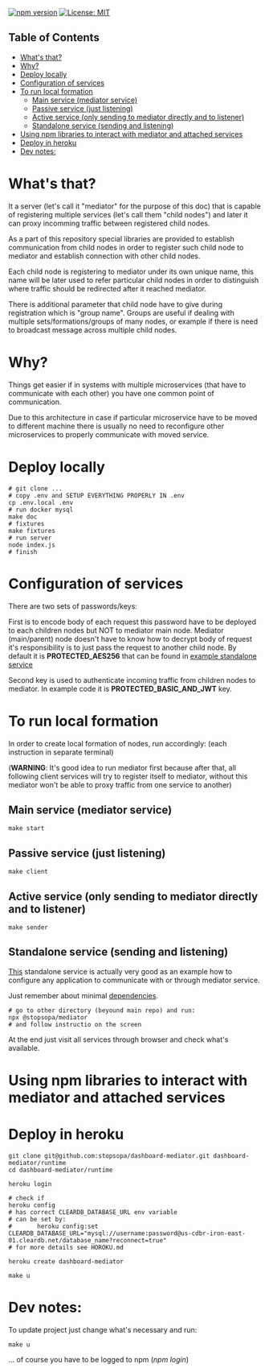 [![npm version](https://badge.fury.io/js/%40stopsopa%2Fmediator.svg)](https://www.npmjs.com/package/@stopsopa/mediator)
[![License: MIT](https://img.shields.io/badge/License-MIT-yellow.svg)](https://github.com/stopsopa/dashboard-mediator/blob/master/LICENSE)


## Table of Contents

<!-- toc -->

- [What's that?](#whats-that)
- [Why?](#why)
- [Deploy locally](#deploy-locally)
- [Configuration of services](#configuration-of-services)
- [To run local formation](#to-run-local-formation)
  * [Main service (mediator service)](#main-service-mediator-service)
  * [Passive service (just listening)](#passive-service-just-listening)
  * [Active service (only sending to mediator directly and to listener)](#active-service-only-sending-to-mediator-directly-and-to-listener)
  * [Standalone service (sending and listening)](#standalone-service-sending-and-listening)
- [Using npm libraries to interact with mediator and attached services](#using-npm-libraries-to-interact-with-mediator-and-attached-services)
- [Deploy in heroku](#deploy-in-heroku)
- [Dev notes:](#dev-notes)

<!-- tocstop -->

# What's that?

It a server (let's call it "mediator" for the purpose of this doc) that is capable of registering multiple services (let's call them "child nodes") and later it can proxy incomming traffic between registered child nodes.  

As a part of this repository special libraries are provided to establish communication from child nodes in order to register such child node to mediator and establish connection with other child nodes. 

Each child node is registering to mediator under its own unique name, this name will be later used to refer particular child nodes in order to distinguish where traffic should be redirected after it reached mediator.

There is additional parameter that child node have to give during registration which is "group name". Groups are useful if dealing with multiple sets/formations/groups of many nodes, or example if there is need to broadcast message across multiple child nodes.

# Why?

Things get easier if in systems with multiple microservices (that have to communicate with each other) you have one common point of communication.   

Due to this architecture in case if particular microservice have to be moved to different machine there is usually no need to reconfigure other microservices to properly communicate with moved service.
    
# Deploy locally

    # git clone ...
    # copy .env and SETUP EVERYTHING PROPERLY IN .env
    cp .env.local .env
    # run docker mysql
    make doc       
    # fixtures
    make fixtures
    # run server
    node index.js
    # finish
    
# Configuration of services

There are two sets of passwords/keys: 

First is to encode body of each request this password have to be deployed to each children nodes but NOT to mediator main node. Mediator (main/parent) node doesn't have to know how to decrypt body of request it's responsibility is to just pass the request to another child node. By default it is **PROTECTED_AES256** that can be found in [example standalone service](standalone-node/.env)

Second key is used to authenticate incoming traffic from children nodes to mediator. In example code it is **PROTECTED_BASIC_AND_JWT** key.
        
# To run local formation

In order to create local formation of nodes, run accordingly:
(each instruction in separate terminal)


(**WARNING**: It's good idea to run mediator first because after that, all following client services will try to register itself to mediator, without this mediator won't be able to proxy traffic from one service to another)

## Main service (mediator service)

    make start
    
## Passive service (just listening)  

    make client
    
## Active service (only sending to mediator directly and to listener)

    make sender
    
## Standalone service (sending and listening)

[This](standalone-node/server.js) standalone service is actually very good as an example how to configure any application to communicate with or through mediator service.

Just remember about minimal [dependencies](standalone-node/package.json). 

    # go to other directory (beyound main repo) and run:
    npx @stopsopa/mediator
    # and follow instructio on the screen
    
At the end just visit all services through browser and check what's available.

# Using npm libraries to interact with mediator and attached services


# Deploy in heroku

    git clone git@github.com:stopsopa/dashboard-mediator.git dashboard-mediator/runtime
    cd dashboard-mediator/runtime
    
    heroku login
    
    # check if
    heroku config
    # has correct CLEARDB_DATABASE_URL env variable 
    # can be set by: 
    #       heroku config:set CLEARDB_DATABASE_URL="mysql://username:password@us-cdbr-iron-east-01.cleardb.net/database_name?reconnect=true"
    # for more details see HOROKU.md   
    
    heroku create dashboard-mediator
    
    make u
    
# Dev notes:

To update project just change what's necessary and run:

    make u  
    
... of course you have to be logged to npm (*npm login*)
